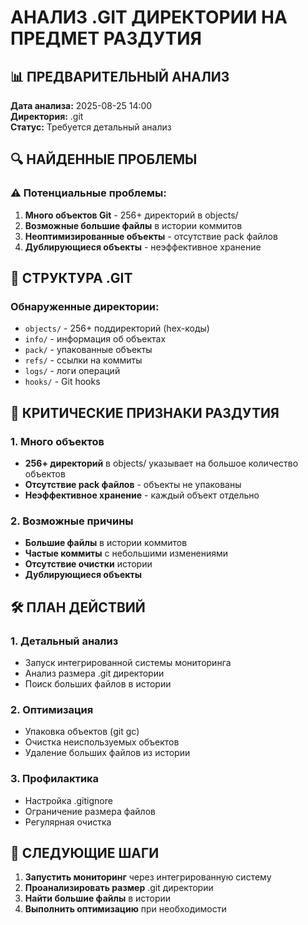 # АНАЛИЗ .GIT ДИРЕКТОРИИ НА ПРЕДМЕТ РАЗДУТИЯ

## 📊 ПРЕДВАРИТЕЛЬНЫЙ АНАЛИЗ

**Дата анализа:** 2025-08-25 14:00  
**Директория:** .git  
**Статус:** Требуется детальный анализ

## 🔍 НАЙДЕННЫЕ ПРОБЛЕМЫ

### ⚠️ Потенциальные проблемы:
1. **Много объектов Git** - 256+ директорий в objects/
2. **Возможные большие файлы** в истории коммитов
3. **Неоптимизированные объекты** - отсутствие pack файлов
4. **Дублирующиеся объекты** - неэффективное хранение

## 📁 СТРУКТУРА .GIT

### Обнаруженные директории:
- `objects/` - 256+ поддиректорий (hex-коды)
- `info/` - информация об объектах
- `pack/` - упакованные объекты
- `refs/` - ссылки на коммиты
- `logs/` - логи операций
- `hooks/` - Git hooks

## 🚨 КРИТИЧЕСКИЕ ПРИЗНАКИ РАЗДУТИЯ

### 1. Много объектов
- **256+ директорий** в objects/ указывает на большое количество объектов
- **Отсутствие pack файлов** - объекты не упакованы
- **Неэффективное хранение** - каждый объект отдельно

### 2. Возможные причины
- **Большие файлы** в истории коммитов
- **Частые коммиты** с небольшими изменениями
- **Отсутствие очистки** истории
- **Дублирующиеся объекты**

## 🛠️ ПЛАН ДЕЙСТВИЙ

### 1. Детальный анализ
- Запуск интегрированной системы мониторинга
- Анализ размера .git директории
- Поиск больших файлов в истории

### 2. Оптимизация
- Упаковка объектов (git gc)
- Очистка неиспользуемых объектов
- Удаление больших файлов из истории

### 3. Профилактика
- Настройка .gitignore
- Ограничение размера файлов
- Регулярная очистка

## 🎯 СЛЕДУЮЩИЕ ШАГИ

1. **Запустить мониторинг** через интегрированную систему
2. **Проанализировать размер** .git директории
3. **Найти большие файлы** в истории
4. **Выполнить оптимизацию** при необходимости